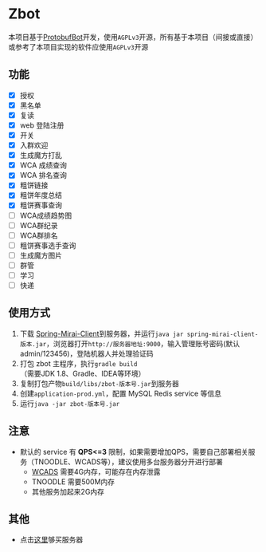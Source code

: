 # Zbot

本项目基于[ProtobufBot](https://github.com/protobufbot)开发，使用`AGPLv3`开源，所有基于本项目（间接或直接）或参考了本项目实现的软件应使用`AGPLv3`开源

## 功能
- [x] 授权
- [x] 黑名单
- [x] 复读
- [x] web 登陆注册 
- [x] 开关
- [x] 入群欢迎
- [x] 生成魔方打乱
- [x] WCA 成绩查询
- [x] WCA 排名查询
- [x] 粗饼链接
- [x] 粗饼年度总结
- [x] 粗饼赛事查询
- [ ] WCA成绩趋势图
- [ ] WCA群纪录
- [ ] WCA群排名
- [ ] 粗饼赛事选手查询
- [ ] 生成魔方图片
- [ ] 群管
- [ ] 学习
- [ ] 快递

## 使用方式
1. 下载 [Spring-Mirai-Client](https://github.com/ProtobufBot/Spring-Mirai-Client/releases)到服务器，并运行`java jar spring-mirai-client-版本.jar`，浏览器打开`http://服务器地址:9000`，输入管理账号密码(默认admin/123456)，登陆机器人并处理验证码
2. 打包 zbot 主程序，执行`gradle build`（需要JDK 1.8、Gradle、IDEA等环境）
3. 复制打包产物`build/libs/zbot-版本号.jar`到服务器
4. 创建`application-prod.yml`，配置 MySQL Redis service 等信息
5. 运行`java -jar zbot-版本号.jar`

## 注意
- 默认的 service 有 **QPS<=3** 限制，如果需要增加QPS，需要自己部署相关服务（TNOODLE、WCADS等），建议使用多台服务器分开进行部署
    - [WCADS](https://github.com/lz1998/wca-data-service) 需要4G内存，可能存在内存泄露
    - TNOODLE 需要500M内存
    - 其他服务加起来2G内存

## 其他
- 点击[这里](https://promotion.aliyun.com/ntms/yunparter/invite.html?userCode=a6mqitia)够买服务器